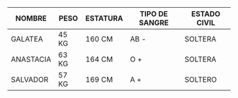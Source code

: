 | NOMBRE    	| PESO  	| ESTATURA 	| TIPO DE SANGRE 	| ESTADO CIVIL 	|
|-----------	|-------	|----------	|----------------	|--------------	|
| GALATEA   	| 45 KG 	| 160 CM   	| AB -           	| SOLTERA      	|
| ANASTACIA 	| 63 KG 	| 164 CM   	| O +            	| SOLTERA      	|
| SALVADOR  	| 57 KG 	| 169 CM   	| A +            	| SOLTERO      	|
